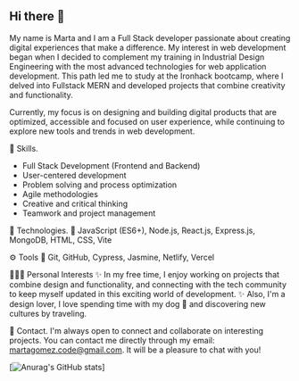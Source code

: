 ## Hi there 👋

My name is Marta and I am a Full Stack developer passionate about creating digital experiences that make a difference. My interest in web development began when I decided to complement my training in Industrial Design Engineering with the most advanced technologies for web application development. This path led me to study at the Ironhack bootcamp, where I delved into Fullstack MERN and developed projects that combine creativity and functionality.

Currently, my focus is on designing and building digital products that are optimized, accessible and focused on user experience, while continuing to explore new tools and trends in web development.

🧠 Skills.
- Full Stack Development (Frontend and Backend)
- User-centered development
- Problem solving and process optimization
- Agile methodologies
- Creative and critical thinking
- Teamwork and project management

🚀 Technologies.
📌 JavaScript (ES6+), Node.js, React.js, Express.js, MongoDB, HTML, CSS, Vite

⚙️ Tools
📌 Git, GitHub, Cypress, Jasmine, Netlify, Vercel

👩🏻‍💻 Personal Interests
✨ In my free time, I enjoy working on projects that combine design and functionality, and connecting with the tech community to keep myself updated in this exciting world of development.
✨ Also, I'm a design lover, I love spending time with my dog 🐾 and discovering new cultures by traveling.

📩 Contact.
I'm always open to connect and collaborate on interesting projects. You can contact me directly through my email: martagomez.code@gmail.com. It will be a pleasure to chat with you!

[![Anurag's GitHub stats](https://github-readme-stats.vercel.app/api?username=martxgomez)]






<!--
**martxgomez/martxgomez** is a ✨ _special_ ✨ repository because its `README.md` (this file) appears on your GitHub profile.

Here are some ideas to get you started:

- 🔭 I’m currently working on ...
- 🌱 I’m currently learning ...
- 👯 I’m looking to collaborate on ...
- 🤔 I’m looking for help with ...
- 💬 Ask me about ...
- 📫 How to reach me: ...
- 😄 Pronouns: ...
- ⚡ Fun fact: ...
-->
